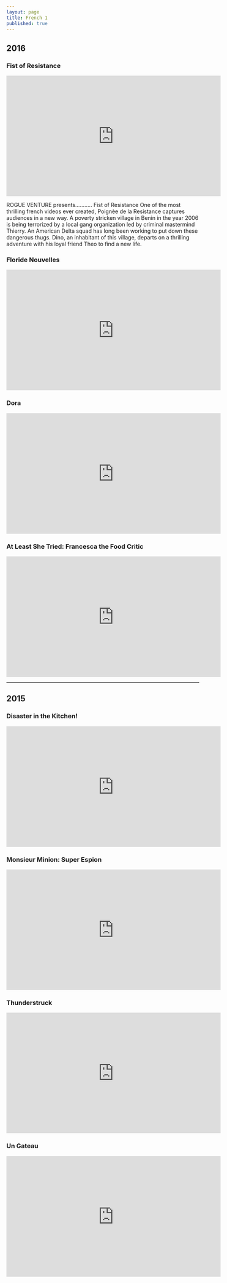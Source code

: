```yaml
---
layout: page
title: French 1
published: true
---
```

## 2016

### Fist of Resistance

<iframe width="560" height="315" src="https://www.youtube.com/embed/ZYgIlJSHGQc" frameborder="0" allowfullscreen></iframe>

ROGUE VENTURE presents........... Fist of Resistance One of the most thrilling french videos ever created, Poignèe de la Resistance captures audiences in a new way. A poverty stricken village in Benin in the year 2006 is being terrorized by a local gang organization led by criminal mastermind Thierry. An American Delta squad has long been working to put down these dangerous thugs. Dino, an inhabitant of this village, departs on a thrilling adventure with his loyal friend Theo to find a new life.

### Floride Nouvelles

<iframe width="560" height="315" src="https://www.youtube.com/embed/I1aamHEroP8" frameborder="0" allowfullscreen></iframe>

### Dora

<iframe width="560" height="315" src="https://www.youtube.com/embed/IbGpTXolYZ8" frameborder="0" allowfullscreen></iframe>

### At Least She Tried: Francesca the Food Critic

<iframe width="560" height="315" src="https://www.youtube.com/embed/cXjMEpChL-s" frameborder="0" allowfullscreen></iframe>
<hr>

## 2015

### Disaster in the Kitchen!

<iframe width="560" height="315" src="https://www.youtube.com/embed/ja1CfCgxi-I" frameborder="0" allowfullscreen></iframe>

### Monsieur Minion: Super Espion

<iframe width="560" height="315" src="https://www.youtube.com/embed/H0xHV6a8N0k" frameborder="0" allowfullscreen></iframe>

### Thunderstruck

<iframe width="560" height="315" src="https://www.youtube.com/embed/nzWmWfwid5w" frameborder="0" allowfullscreen></iframe>

### Un Gateau

<iframe width="560" height="315" src="https://www.youtube.com/embed/sJVRoCdDt7g" frameborder="0" allowfullscreen></iframe>
